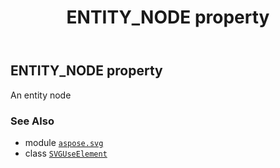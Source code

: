﻿---
title: ENTITY_NODE property
second_title: Aspose.SVG for Python via .NET API References
description: 
type: docs
weight: 520
url: /python-net/aspose.svg/svguseelement/entity_node/
is_root: false
---

## ENTITY_NODE property


An entity node

### See Also
* module [`aspose.svg`](../../)
* class [`SVGUseElement`](/svg/python-net/aspose.svg/svguseelement)
